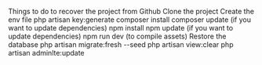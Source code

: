 Things to do to recover the project from Github
Clone the project
Create the env file
php artisan key:generate
composer install
composer update (if you want to update dependencies)
npm install
npm update (if you want to update dependencies)
npm run dev (to compile assets)
Restore the database
php artisan migrate:fresh --seed
php artisan view:clear
php artisan adminlte:update
